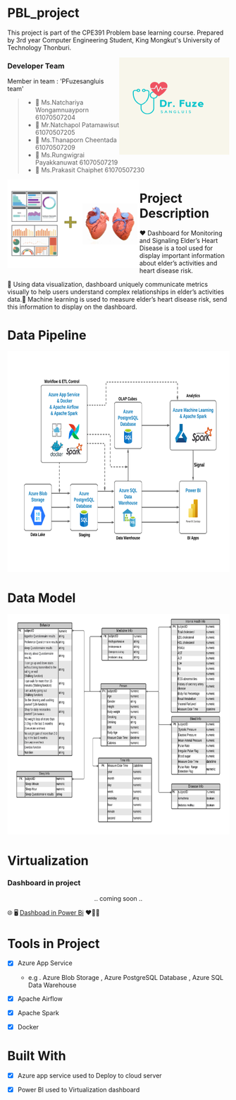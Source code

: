 # PBL_project
This project is part of the CPE391 Problem base learning course.
Prepared by 3rd year Computer Engineering Student, King Mongkut's University of Technology Thonburi. 

<img align="right" height="220" width="250" alt="logo" src="Conceptual design/Dr.Fuze.png" />

### Developer Team
Member in team : 'PFuzesangluis team' 
> * :woman: Ms.Natchariya Wongamnuayporn 61070507204
> * :man: Mr.Natchapol Patamawisut 61070507205
> * :woman: Ms.Thanaporn Cheentada 61070507209
> * :man: Ms.Rungwigrai Payakkanuwat 61070507219
> * :man: Ms.Prakasit Chaiphet 61070507230

<img align="left" height="200" width="300" alt="" src="Conceptual design/description.png" />

# Project Description 
:heart: Dashboard for Monitoring and Signaling Elder’s Heart Disease is a tool used for display important information about elder’s activities and heart disease risk. 

:yellow_heart: Using data visualization, dashboard uniquely communicate metrics visually to help users understand complex relationships in elder’s activities data.:green_heart: Machine learning is used to measure elder’s heart disease risk, send this information to display on the dashboard.  
  
# Data Pipeline 
<p align="center"><img src="Conceptual design/PBL Project - Data Pipeline.png" width=800 height=500 ></p>

# Data Model 
<p align="center"><img src="Conceptual design/PBL Project - Conceptual Design.png" width=800 height=500 ></p>

# Virtualization 
### Dashboard in project  
<p align="center">.. coming soon ..</p>

:globe_with_meridians: :desktop_computer:  [Dashboad in Power Bi](https://app.powerbi.com/view?r=eyJrIjoiM2M2NTQwMzktOTBiOC00MTFiLWFmNmUtZTZkY2M4ZDE5NWVmIiwidCI6IjZmNDQzMmRjLTIwZDItNDQxZC1iMWRiLWFjMzM4MGJhNjMzZCIsImMiOjEwfQ%3D%3D&embedImagePlaceholder=true&pageName=ReportSection)  :heart::yellow_heart::green_heart:

# Tools in Project
- [X] Azure App Service 
    - e.g . Azure Blob Storage , Azure PostgreSQL Database , Azure SQL Data Warehouse
- [X] Apache Airflow 
- [X] Apache Spark 
- [X] Docker 

  
# Built With 
- [X] Azure app service used to Deploy to cloud server  
- [X] Power BI used to Virtualization dashboard 
  
  

